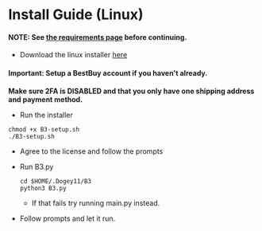# Install Guide (Linux)

#### NOTE: See [the requirements page](https://github.com/Dogey11/B3/blob/main/docs/md/linux/REQUIREMENTS.md) before continuing.

* Download the linux installer [here](https://github.com/Dogey11/B3/releases/latest/download/B3-setup.sh)

#### Important: Setup a BestBuy account if you haven't already.
**Make sure 2FA is DISABLED and that you only have one shipping address and payment method.**

* Run the installer
```
chmod +x B3-setup.sh
./B3-setup.sh
```

* Agree to the license and follow the prompts

* Run B3.py
    ```
    cd $HOME/.Dogey11/B3
    python3 B3.py
    ```
    * If that fails try running main.py instead.

* Follow prompts and let it run.